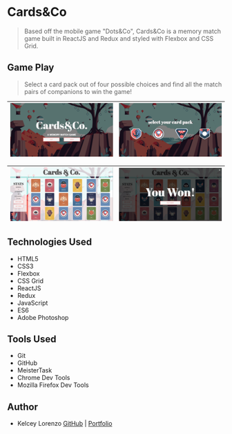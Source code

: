 # Cards&Co

> Based off the mobile game "Dots&Co", Cards&Co is a memory match game built in ReactJS and Redux and styled with Flexbox and CSS Grid.

## Game Play

> Select a card pack out of four possible choices and find all the match pairs of companions to win the game!

| ![Landing Page](src/assets/images/cardsandco-1.png) | ![Select Card Pack](src/assets/images/cardsandco-2.png) |
| :-------------------------------------------------: | :-----------------------------------------------------: |


| ![Main Game Page](src/assets/images/cardsandco-3.png) | ![Win Modal](src/assets/images/cardsandco-4.png) |
| :---------------------------------------------------: | :----------------------------------------------: |


## Technologies Used

*   HTML5
*   CSS3
*   Flexbox
*   CSS Grid
*   ReactJS
*   Redux
*   JavaScript
*   ES6
*   Adobe Photoshop

## Tools Used

*   Git
*   GitHub
*   MeisterTask
*   Chrome Dev Tools
*   Mozilla Firefox Dev Tools

## Author

*   Kelcey Lorenzo [GitHub](https://github.com/m13kelore) | [Portfolio](https://kelceylorenzo.com/)
